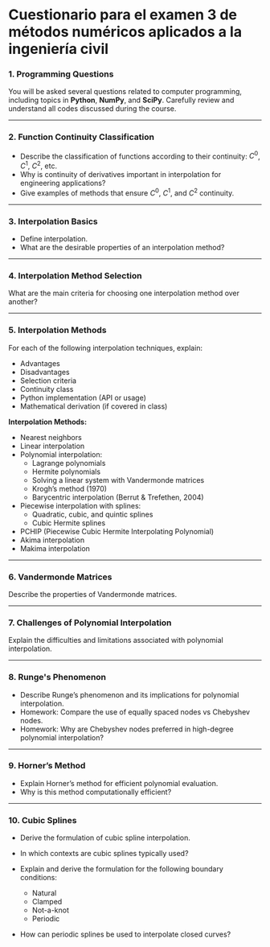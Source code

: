 # Cuestionario para el examen 3 de métodos numéricos aplicados a la ingeniería civil

### 1. Programming Questions

You will be asked several questions related to computer programming, including topics in **Python**, **NumPy**, and **SciPy**. Carefully review and understand all codes discussed during the course.

---

### 2. Function Continuity Classification

* Describe the classification of functions according to their continuity: $C^0$, $C^1$, $C^2$, etc.
* Why is continuity of derivatives important in interpolation for engineering applications?
* Give examples of methods that ensure $C^0$, $C^1$, and $C^2$ continuity.

---

### 3. Interpolation Basics

* Define interpolation.
* What are the desirable properties of an interpolation method?

---

### 4. Interpolation Method Selection

What are the main criteria for choosing one interpolation method over another?

---

### 5. Interpolation Methods

For each of the following interpolation techniques, explain:

* Advantages
* Disadvantages
* Selection criteria
* Continuity class
* Python implementation (API or usage)
* Mathematical derivation (if covered in class)

**Interpolation Methods:**

* Nearest neighbors
* Linear interpolation
* Polynomial interpolation:
  * Lagrange polynomials
  * Hermite polynomials
  * Solving a linear system with Vandermonde matrices
  * Krogh’s method (1970)
  * Barycentric interpolation (Berrut & Trefethen, 2004)
* Piecewise interpolation with splines:
  * Quadratic, cubic, and quintic splines
  * Cubic Hermite splines
* PCHIP (Piecewise Cubic Hermite Interpolating Polynomial)
* Akima interpolation
* Makima interpolation

---

### 6. Vandermonde Matrices

Describe the properties of Vandermonde matrices.

---

### 7. Challenges of Polynomial Interpolation

Explain the difficulties and limitations associated with polynomial interpolation.

---

### 8. Runge's Phenomenon

* Describe Runge’s phenomenon and its implications for polynomial interpolation.
* Homework: Compare the use of equally spaced nodes vs Chebyshev nodes.
* Homework: Why are Chebyshev nodes preferred in high-degree polynomial interpolation?

---

### 9. Horner’s Method

* Explain Horner’s method for efficient polynomial evaluation.
* Why is this method computationally efficient?

---

### 10. Cubic Splines

* Derive the formulation of cubic spline interpolation.
* In which contexts are cubic splines typically used?
* Explain and derive the formulation for the following boundary conditions:
  * Natural
  * Clamped
  * Not-a-knot
  * Periodic

* How can periodic splines be used to interpolate closed curves?